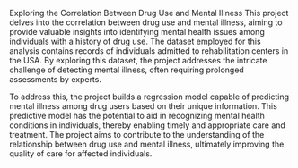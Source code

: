 Exploring the Correlation Between Drug Use and Mental Illness
This  project delves into the correlation between drug use and mental illness, aiming to provide valuable insights into identifying mental health issues among individuals with a history of drug use. The dataset employed for this analysis contains records of individuals admitted to rehabilitation centers in the USA. By exploring this dataset, the project addresses the intricate challenge of detecting mental illness, often requiring prolonged assessments by experts.

To address this, the project builds a regression model capable of predicting mental illness among drug users based on their unique information. This predictive model has the potential to aid in recognizing mental health conditions in individuals, thereby enabling timely and appropriate care and treatment. 
The project aims to contribute to the understanding of the relationship between drug use and mental illness, ultimately improving the quality of care for affected individuals.




